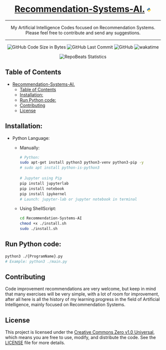 <div align="center">
  
# [Recommendation-Systems-AI.](https://github.com/BrenoFariasdaSilva/Recommendation-Systems-AI) <img src="https://github.com/devicons/devicon/blob/master/icons/python/python-original.svg"  width="3%" height="3%">

</div>

<div align="center">
  
---

My Artificial Intelligence Codes focused on Recommendation Systems. \
Please feel free to contribute and send any suggestions.
  
---

</div>

<div align="center">

![GitHub Code Size in Bytes](https://img.shields.io/github/languages/code-size/BrenoFariasdaSilva/Recommendation-Systems-AI)
![GitHub Last Commit](https://img.shields.io/github/last-commit/BrenoFariasdaSilva/Recommendation-Systems-AI)
![GitHub](https://img.shields.io/github/license/BrenoFariasdaSilva/Recommendation-Systems-AI)
![wakatime](https://wakatime.com/badge/github/BrenoFariasdaSilva/Recommendation-Systems-AI.svg)

</div>

<div align="center">
  
![RepoBeats Statistics](https://repobeats.axiom.co/api/embed/17c40a5749ef0d24c71b806fafb4ddd7323fef88.svg "Repobeats analytics image")

</div>

## Table of Contents
- [Recommendation-Systems-AI. ](#recommendation-systems-ai-)
	- [Table of Contents](#table-of-contents)
	- [Installation:](#installation)
	- [Run Python code:](#run-python-code)
	- [Contributing](#contributing)
	- [License](#license)


## Installation:
* Python Language:

	* Manually:
		```bash
		# Python:
		sudo apt-get install python3 python3-venv python3-pip -y
		# sudo apt install python-is-python3
		
		# Jupyter using Pip
		pip install jupyterlab
		pip install notebook
		pip install ipykernel
		# Launch: jupyter-lab or jupyter notebook in terminal
		```

	* Using ShellScript:
		```bash
		cd Recommendation-Systems-AI
		chmod +x ./install.sh
		sudo ./install.sh
		```

## Run Python code:
```bash
python3 ./{ProgramName}.py
# Example: python3 ./main.py 
```

## Contributing
Code improvement recommendations are very welcome, but keep in mind that many exercises will be very simple, with a lot of room for improvement, after all here is all the history of my learning progress in the field of Artificial Intelligence, mainly focused on Recommendation Systems.

## License
This project is licensed under the [Creative Commons Zero v1.0 Universal](LICENSE), which means you are free to use, modify, and distribute the code. See the [LICENSE](LICENSE) file for more details.

